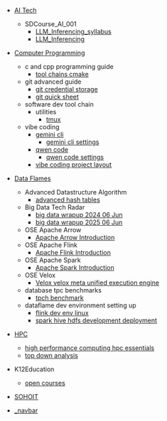   - [AI Tech](/AI%20Tech/README.md)
    - SDCourse_AI_001
      - [LLM_Inferencing_syllabus](/AI%20Tech/SDCourse_AI_001/0-LLM_Inferencing_syllabus.md)
      - [LLM_Inferencing](/AI%20Tech/SDCourse_AI_001/1-LLM_Inferencing.md)
  - [Computer Programming](/Computer%20Programming/README.md)
    - c and cpp programming guide
      - [tool chains cmake](/Computer%20Programming/c%20and%20cpp%20programming%20guide/tool%20chains%20cmake.md)
    - git advanced guide
      - [git credential storage](/Computer%20Programming/git%20advanced%20guide/git%20credential%20storage.md)
      - [git quick sheet](/Computer%20Programming/git%20advanced%20guide/git%20quick%20sheet.md)
    - software dev tool chain
      - utilities
        - [tmux](/Computer%20Programming/software%20dev%20tool%20chain/utilities/tmux.md)
    - vibe coding
      - [gemini cli](/Computer%20Programming/vibe%20coding/gemini%20cli/README.md)
        - [gemini cli settings](/Computer%20Programming/vibe%20coding/gemini%20cli/gemini%20cli%20settings.md)
      - [qwen code](/Computer%20Programming/vibe%20coding/qwen%20code/README.md)
        - [qwen code settings](/Computer%20Programming/vibe%20coding/qwen%20code/qwen%20code%20settings.md)
      - [vibe coding project layout](/Computer%20Programming/vibe%20coding/vibe%20coding%20project%20layout/README.md)
        
  - [Data Flames](/Data%20Flames/README.md)
    - Advanced Datastructure Algorithm
      - [advanced hash tables](/Data%20Flames/Advanced%20Datastructure%20Algorithm/advanced%20hash%20tables.md)
    - Big Data Tech Radar
      - [big data wrapup 2024 06 Jun](/Data%20Flames/Big%20Data%20Tech%20Radar/big%20data%20wrapup%202024%2006%20Jun.md)
      - [big data wrapup 2025 06 Jun](/Data%20Flames/Big%20Data%20Tech%20Radar/big%20data%20wrapup%202025%2006%20Jun.md)
    - OSE Apache Arrow
      - [Apache Arrow Introduction](/Data%20Flames/OSE%20Apache%20Arrow/Apache%20Arrow%20Introduction.md)
    - OSE Apache Flink
      - [Apache Flink Introduction](/Data%20Flames/OSE%20Apache%20Flink/Apache%20Flink%20Introduction.md)
    - OSE Apache Spark
      - [Apache Spark Introduction](/Data%20Flames/OSE%20Apache%20Spark/Apache%20Spark%20Introduction.md)
    - OSE Velox
      - [Velox velox meta unified execution engine](/Data%20Flames/OSE%20Velox/Velox%20velox%20meta%20unified%20execution%20engine.md)
    - database tpc benchmarks
      - [tpch benchmark](/Data%20Flames/database%20tpc%20benchmarks/tpch-benchmark.md)
    - dataflame dev environment setting up
      - [flink dev env linux](/Data%20Flames/dataflame%20dev%20environment%20setting%20up/flink%20dev%20env%20linux.md)
      - [spark hive hdfs development deployment](/Data%20Flames/dataflame%20dev%20environment%20setting%20up/spark%20hive%20hdfs%20development%20deployment.md)
  - [HPC](/HPC/README.md)
    - [high performance computing hpc essentials](/HPC/high-performance-computing-hpc-essentials.md)
    - [top down analysis](/HPC/top-down-analysis.md)
  - K12Education
    - [open courses](/K12Education/open-courses.md)
  - [SOHOIT](/SOHOIT/README.md)
    
  - [_navbar](/_navbar.md)